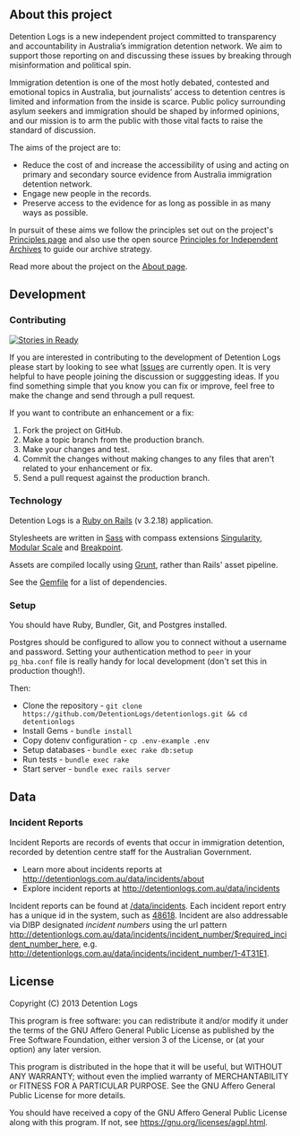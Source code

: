 ## About this project
Detention Logs is a new independent project committed to transparency and accountability in Australia’s immigration detention network. We aim to support those reporting on and discussing these issues by breaking through misinformation and political spin.

Immigration detention is one of the most hotly debated, contested and emotional topics in Australia, but journalists’ access to detention centres is limited and information from the inside is scarce. Public policy surrounding asylum seekers and immigration should be shaped by informed opinions, and our mission is to arm the public with those vital facts to raise the standard of discussion.

The aims of the project are to:

* Reduce the cost of and increase the accessibility of using and acting on primary and secondary source evidence from Australia immigration detention network.
* Engage new people in the records.
* Preserve access to the evidence for as long as possible in as many ways as possible.

In pursuit of these aims we follow the principles set out on the project's [Principles page](http://detentionlogs.com.au/principles) and also use the open source [Principles for Independent Archives](https://github.com/equivalentideas/independent-archive-principles/blob/master/independent-archive-principles.md) to guide our archive strategy.

Read more about the project on the [About page](http://detentionlogs.com.au/about).

## Development

### Contributing 

[![Stories in Ready](https://badge.waffle.io/DetentionLogs/detentionlogs.png?label=ready&title=Ready)](http://waffle.io/DetentionLogs/detentionlogs)

If you are interested in contributing to the development of Detention Logs please start by looking to see what [Issues](https://github.com/DetentionLogs/detentionlogs/issues) are currently open. It is very helpful to have people joining the discussion or sugggesting ideas. If you find something simple that you know you can fix or improve, feel free to make the change and send through a pull request.

If you want to contribute an enhancement or a fix:

1. Fork the project on GitHub.
2. Make a topic branch from the production branch.
3. Make your changes and test.
4. Commit the changes without making changes to any files that aren't related to your enhancement or fix.
5. Send a pull request against the production branch.

### Technology

Detention Logs is a [Ruby on Rails](http://rubyonrails.org/) (v 3.2.18) application.

Stylesheets are written in [Sass](http://sass-lang.com/) with compass extensions [Singularity](https://github.com/Team-Sass/Singularity), [Modular Scale](https://github.com/Team-Sass/modular-scale) and [Breakpoint](https://github.com/Team-Sass/breakpoint).

Assets are compiled locally using [Grunt](http://gruntjs.com/), rather than Rails' asset pipeline.

See the [Gemfile](https://github.com/DetentionLogs/detentionlogs/blob/Development/Gemfile) for a list of dependencies.


### Setup

You should have Ruby, Bundler, Git, and Postgres installed.

Postgres should be configured to allow you to connect without a username and password. Setting your authentication method to `peer` in your `pg_hba.conf` file is really handy for local development (don't set this in production though!).

Then:

* Clone the repository - `git clone https://github.com/DetentionLogs/detentionlogs.git && cd detentionlogs`
* Install Gems - `bundle install`
* Copy dotenv configuration - `cp .env-example .env`
* Setup databases - `bundle exec rake db:setup`
* Run tests - `bundle exec rake`
* Start server - `bundle exec rails server`

## Data

### Incident Reports

Incident Reports are records of events that occur in immigration detention, recorded by detention centre staff for the Australian Government.

* Learn more about incidents reports at <http://detentionlogs.com.au/data/incidents/about>
* Explore incident reports at <http://detentionlogs.com.au/data/incidents>

Incident reports can be found at [/data/incidents](http://detentionlogs.com.au/data/incidents). Each incident report entry has a unique id in the system, such as [48618](http://detentionlogs.com.au/data/incidents/48618). Incident are also addressable via DIBP designated *incident numbers* using the url pattern http://detentionlogs.com.au/data/incidents/incident_number/$required_incident_number_here, e.g. <http://detentionlogs.com.au/data/incidents/incident_number/1-4T31E1>.

## License

Copyright (C) 2013 Detention Logs

This program is free software: you can redistribute it and/or modify
it under the terms of the GNU Affero General Public License as
published by the Free Software Foundation, either version 3 of the
License, or (at your option) any later version.

This program is distributed in the hope that it will be useful,
but WITHOUT ANY WARRANTY; without even the implied warranty of
MERCHANTABILITY or FITNESS FOR A PARTICULAR PURPOSE.  See the
GNU Affero General Public License for more details.

You should have received a copy of the GNU Affero General Public License
along with this program.  If not, see <https://gnu.org/licenses/agpl.html>.

